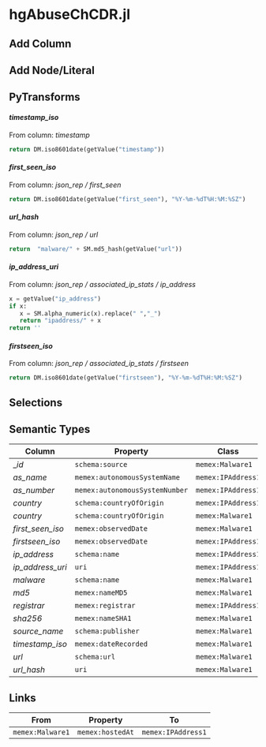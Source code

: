 # hgAbuseChCDR.jl

## Add Column

## Add Node/Literal

## PyTransforms
#### _timestamp_iso_
From column: _timestamp_
``` python
return DM.iso8601date(getValue("timestamp"))
```

#### _first_seen_iso_
From column: _json_rep / first_seen_
``` python
return DM.iso8601date(getValue("first_seen"), "%Y-%m-%dT%H:%M:%SZ")
```

#### _url_hash_
From column: _json_rep / url_
``` python
return  "malware/" + SM.md5_hash(getValue("url"))

```

#### _ip_address_uri_
From column: _json_rep / associated_ip_stats / ip_address_
``` python
x = getValue("ip_address")
if x:
   x = SM.alpha_numeric(x).replace(" ","_")
   return "ipaddress/" + x
return ''
```

#### _firstseen_iso_
From column: _json_rep / associated_ip_stats / firstseen_
``` python
return DM.iso8601date(getValue("firstseen"), "%Y-%m-%dT%H:%M:%SZ")
```


## Selections

## Semantic Types
| Column | Property | Class |
|  ----- | -------- | ----- |
| __id_ | `schema:source` | `memex:Malware1`|
| _as_name_ | `memex:autonomousSystemName` | `memex:IPAddress1`|
| _as_number_ | `memex:autonomousSystemNumber` | `memex:IPAddress1`|
| _country_ | `schema:countryOfOrigin` | `memex:IPAddress1`|
| _country_ | `schema:countryOfOrigin` | `memex:Malware1`|
| _first_seen_iso_ | `memex:observedDate` | `memex:Malware1`|
| _firstseen_iso_ | `memex:observedDate` | `memex:IPAddress1`|
| _ip_address_ | `schema:name` | `memex:IPAddress1`|
| _ip_address_uri_ | `uri` | `memex:IPAddress1`|
| _malware_ | `schema:name` | `memex:Malware1`|
| _md5_ | `memex:nameMD5` | `memex:Malware1`|
| _registrar_ | `memex:registrar` | `memex:IPAddress1`|
| _sha256_ | `memex:nameSHA1` | `memex:Malware1`|
| _source_name_ | `schema:publisher` | `memex:Malware1`|
| _timestamp_iso_ | `memex:dateRecorded` | `memex:Malware1`|
| _url_ | `schema:url` | `memex:Malware1`|
| _url_hash_ | `uri` | `memex:Malware1`|


## Links
| From | Property | To |
|  --- | -------- | ---|
| `memex:Malware1` | `memex:hostedAt` | `memex:IPAddress1`|
